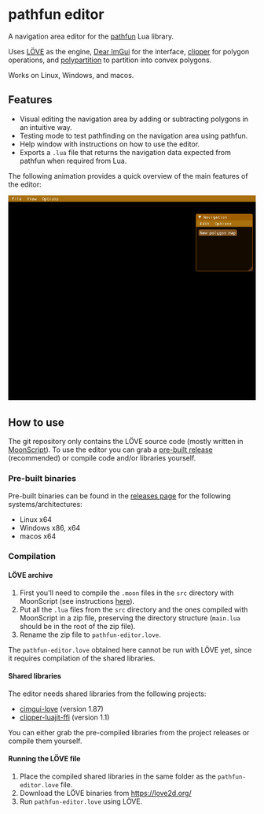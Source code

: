 # pathfun editor

A navigation area editor for the [pathfun](https://github.com/apicici/pathfun) Lua library.

Uses [LÖVE](https://love2d.org/) as the engine, [Dear ImGui](https://github.com/ocornut/imgui) for the interface, [clipper](http://www.angusj.com/delphi/clipper.php) for polygon operations, and [polypartition](https://github.com/ivanfratric/polypartition) to partition into convex polygons.

Works on Linux, Windows, and macos.

## Features
- Visual editing the navigation area by adding or subtracting polygons in an intuitive way.
- Testing mode to test pathfinding on the navigation area using pathfun.
- Help window with instructions on how to use the editor.
- Exports a `.lua` file that returns the navigation data expected from pathfun when required from Lua.

The following animation provides a quick overview of the main features of the editor:

![Animation showing the editor in use.](example.gif)

## How to use

The git repository only contains the LÖVE source code (mostly written in [MoonScript](https://moonscript.org/)). To use the editor you can grab a [pre-built release](https://github.com/apicici/pathfun-editor/releases) (recommended) or compile code and/or libraries yourself.

### Pre-built binaries

Pre-built binaries can be found in the [releases page](https://github.com/apicici/pathfun-editor/releases) for the following systems/architectures:
* Linux x64
* Windows x86, x64
* macos x64

### Compilation

#### LÖVE archive

1. First you'll need to compile the `.moon` files in the `src` directory with MoonScript (see instructions [here](https://leafo.net/posts/getting_started_with_moonscript.html#creating-programs/compiling-and-running)).
2. Put all the `.lua` files from the `src` directory and the ones compiled with MoonScript in a zip file, preserving the directory structure (`main.lua` should be in the root of the zip file).
3. Rename the zip file to `pathfun-editor.love`.

The `pathfun-editor.love` obtained here cannot be run with LÖVE yet, since it requires compilation of the shared libraries.

#### Shared libraries

The editor needs shared libraries from the following projects:
* [cimgui-love](https://github.com/apicici/cimgui-love) (version 1.87)
* [clipper-luajit-ffi](https://github.com/apicici/clipper-luajit-ffi) (version 1.1)

You can either grab the pre-compiled libraries from the project releases or compile them yourself.


#### Running the LÖVE file

1. Place the compiled shared libraries in the same folder as the `pathfun-editor.love` file.
2. Download the LÖVE binaries from https://love2d.org/
3. Run `pathfun-editor.love` using LÖVE.


